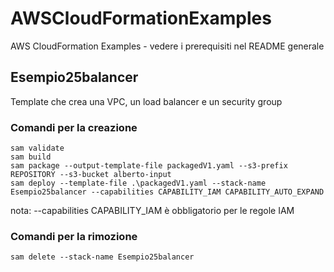 # AWSCloudFormationExamples
AWS CloudFormation Examples - vedere i prerequisiti nel README generale

## Esempio25balancer
Template che crea una VPC, un load balancer e un security group

### Comandi per la creazione

```
sam validate
sam build
sam package --output-template-file packagedV1.yaml --s3-prefix REPOSITORY --s3-bucket alberto-input
sam deploy --template-file .\packagedV1.yaml --stack-name Esempio25balancer --capabilities CAPABILITY_IAM CAPABILITY_AUTO_EXPAND 

```
nota: --capabilities CAPABILITY_IAM è obbligatorio per le regole IAM

### Comandi per la rimozione
```
sam delete --stack-name Esempio25balancer
``` 
